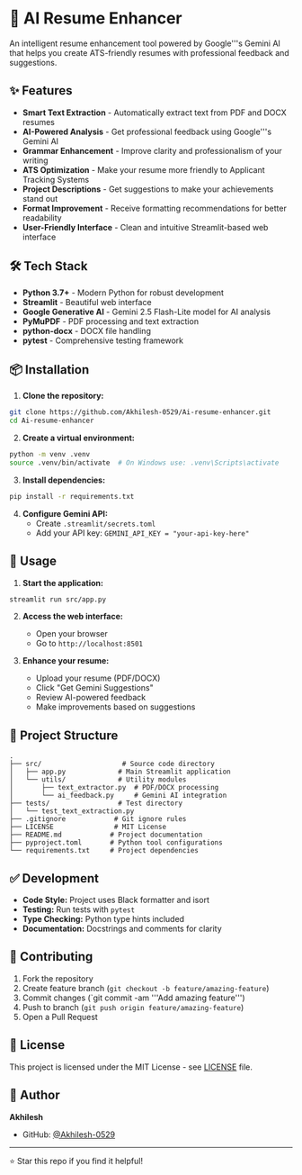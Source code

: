 # 🚀 AI Resume Enhancer

An intelligent resume enhancement tool powered by Google'\''s Gemini AI that helps you create ATS-friendly resumes with professional feedback and suggestions.

## ✨ Features

- **Smart Text Extraction** - Automatically extract text from PDF and DOCX resumes
- **AI-Powered Analysis** - Get professional feedback using Google'\''s Gemini AI
- **Grammar Enhancement** - Improve clarity and professionalism of your writing
- **ATS Optimization** - Make your resume more friendly to Applicant Tracking Systems
- **Project Descriptions** - Get suggestions to make your achievements stand out
- **Format Improvement** - Receive formatting recommendations for better readability
- **User-Friendly Interface** - Clean and intuitive Streamlit-based web interface

## 🛠️ Tech Stack

- **Python 3.7+** - Modern Python for robust development
- **Streamlit** - Beautiful web interface
- **Google Generative AI** - Gemini 2.5 Flash-Lite model for AI analysis
- **PyMuPDF** - PDF processing and text extraction
- **python-docx** - DOCX file handling
- **pytest** - Comprehensive testing framework

## 📦 Installation

1. **Clone the repository:**
```bash
git clone https://github.com/Akhilesh-0529/Ai-resume-enhancer.git
cd Ai-resume-enhancer
```

2. **Create a virtual environment:**
```bash
python -m venv .venv
source .venv/bin/activate  # On Windows use: .venv\Scripts\activate
```

3. **Install dependencies:**
```bash
pip install -r requirements.txt
```

4. **Configure Gemini API:**
   - Create `.streamlit/secrets.toml`
   - Add your API key: `GEMINI_API_KEY = "your-api-key-here"`

## 🚀 Usage

1. **Start the application:**
```bash
streamlit run src/app.py
```

2. **Access the web interface:**
   - Open your browser
   - Go to `http://localhost:8501`

3. **Enhance your resume:**
   - Upload your resume (PDF/DOCX)
   - Click "Get Gemini Suggestions"
   - Review AI-powered feedback
   - Make improvements based on suggestions

## 📁 Project Structure

```
.
├── src/                    # Source code directory
│   ├── app.py             # Main Streamlit application
│   └── utils/             # Utility modules
│       ├── text_extractor.py  # PDF/DOCX processing
│       └── ai_feedback.py     # Gemini AI integration
├── tests/                 # Test directory
│   └── test_text_extraction.py
├── .gitignore            # Git ignore rules
├── LICENSE               # MIT License
├── README.md            # Project documentation
├── pyproject.toml       # Python tool configurations
└── requirements.txt     # Project dependencies
```

## ✅ Development

- **Code Style:** Project uses Black formatter and isort
- **Testing:** Run tests with `pytest`
- **Type Checking:** Python type hints included
- **Documentation:** Docstrings and comments for clarity

## 🤝 Contributing

1. Fork the repository
2. Create feature branch (`git checkout -b feature/amazing-feature`)
3. Commit changes (`git commit -am '\''Add amazing feature'\'')
4. Push to branch (`git push origin feature/amazing-feature`)
5. Open a Pull Request

## 📄 License

This project is licensed under the MIT License - see [LICENSE](LICENSE) file.

## 👤 Author

**Akhilesh**
- GitHub: [@Akhilesh-0529](https://github.com/Akhilesh-0529)

---

⭐ Star this repo if you find it helpful!
